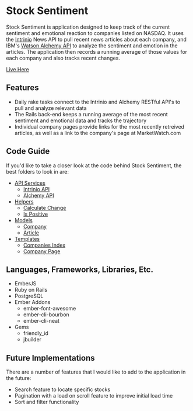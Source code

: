 # Stock Sentiment

Stock Sentiment is application designed to keep track of the current sentiment and emotional reaction to companies listed on NASDAQ. It uses the [Intrinio](https://intrinio.com/) News API to pull recent news articles about each company, and IBM's [Watson Alchemy API](http://www.alchemyapi.com/) to analyze the sentiment and emotion in the articles. The application then records a running average of those values for each company and also tracks recent changes.

[Live Here][live]

[live]: http://www.stocksentiment.info/

## Features

* Daily rake tasks connect to the Intrinio and Alchemy RESTful API's to pull and analyze relevant data
* The Rails back-end keeps a running average of the most recent sentiment and emotional data and tracks the trajectory
* Individual company pages provide links for the most recently retreived articles, as well as a link to the company's page at MarketWatch.com

## Code Guide

If you'd like to take a closer look at the code behind Stock Sentiment, the best folders to look in are:

* [API Services](./app/services)
  * [Intrinio API](./app/services/intrinio_api.rb)
  * [Alchemy API](./app/services/alchemy_api.rb)
* [Helpers](./frontend/app/helpers)
  * [Calculate Change](./frontend/app/helpers/calculate-change.js)
  * [Is Positive](./frontend/app/helpers/is-positive.js)
* [Models](./frontend/app/models)
  * [Company](./frontend/app/models/company.js)
  * [Article](./frontend/app/models/article.js)
* [Templates](./frontend/app/templates)
  * [Companies Index](./frontend/app/templates/companies.hbs)
  * [Company Page](./frontend/app/templates/company.hbs)

## Languages, Frameworks, Libraries, Etc.

* EmberJS
* Ruby on Rails
* PostgreSQL
* Ember Addons
  * ember-font-awesome
  * ember-cli-bourbon
  * ember-cli-neat
* Gems
  * friendly_id
  * jbuilder

## Future Implementations

There are a number of features that I would like to add to the application in the future:

* Search feature to locate specific stocks
* Pagination with a load on scroll feature to improve initial load time
* Sort and filter functionality
